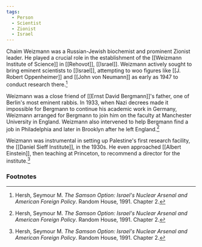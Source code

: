 ```yaml
---
tags:
  - Person
  - Scientist
  - Zionist
  - Israel
---
```

Chaim Weizmann was a Russian-Jewish biochemist and prominent Zionist leader. He played a crucial role in the establishment of the [[Weizmann Institute of Science]] in [[Rehovot]], [[Israel]]. Weizmann actively sought to bring eminent scientists to [[Israel]], attempting to woo figures like [[J. Robert Oppenheimer]] and [[John von Neumann]] as early as 1947 to conduct research there.[^1]

Weizmann was a close friend of [[Ernst David Bergmann]]'s father, one of Berlin's most eminent rabbis. In 1933, when Nazi decrees made it impossible for Bergmann to continue his academic work in Germany, Weizmann arranged for Bergmann to join him on the faculty at Manchester University in England. Weizmann also intervened to help Bergmann find a job in Philadelphia and later in Brooklyn after he left England.[^1]

Weizmann was instrumental in setting up Palestine's first research facility, the [[Daniel Sieff Institute]], in the 1930s. He even approached [[Albert Einstein]], then teaching at Princeton, to recommend a director for the institute.[^1]

### Footnotes

[^1]: Hersh, Seymour M. *The Samson Option: Israel's Nuclear Arsenal and American Foreign Policy*. Random House, 1991. Chapter 2.
